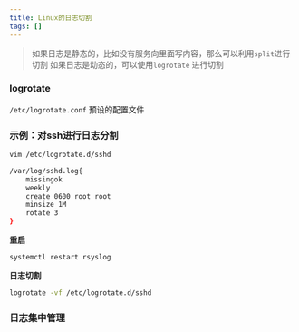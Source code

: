 ```yaml
---
title: Linux的日志切割
tags: []
---
```


> 如果日志是静态的，比如没有服务向里面写内容，那么可以利用`split`进行切割
> 如果日志是动态的，可以使用`logrotate` 进行切割


### logrotate
`/etc/logrotate.conf` 预设的配置文件
 


### 示例：对ssh进行日志分割
```bash
vim /etc/logrotate.d/sshd

/var/log/sshd.log{
    missingok
    weekly
    create 0600 root root
    minsize 1M
    rotate 3
}
```

**重启**
```bash
systemctl restart rsyslog
```

**日志切割**
```bash
logrotate -vf /etc/logrotate.d/sshd
```

### 日志集中管理
